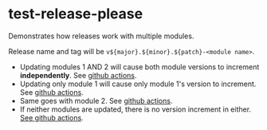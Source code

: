 # test-release-please

Demonstrates how releases work with multiple modules.

Release name and tag will be `v${major}.${minor}.${patch}-<module name>`.

* Updating modules 1 AND 2 will cause both module versions to increment **independently**. See [github actions](https://github.com/rouenlee29/test-release-please/actions/runs/8939955139/job/24557033550).
* Updating only module 1 will cause only module 1's version to increment. See [github actions](https://github.com/rouenlee29/test-release-please/actions/runs/8939870967/job/24556753668).
* Same goes with module 2. See [github actions](https://github.com/rouenlee29/test-release-please/actions/runs/8939844232/job/24556671821).
* If neither modules are updated, there is no version increment in either. [See github actions](https://github.com/rouenlee29/test-release-please/actions/runs/8939857513/job/24556709927).
